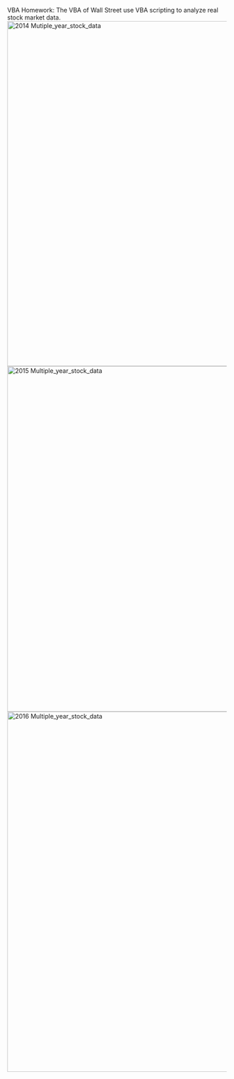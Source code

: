 VBA Homework: The VBA of Wall Street
use VBA scripting to analyze real stock market data.
<img width="792" alt="2014 Mutiple_year_stock_data" src="https://user-images.githubusercontent.com/87953612/130337752-d268e923-cb35-46d5-ae08-0a09ab1cf1e2.PNG">
<img width="793" alt="2015 Multiple_year_stock_data" src="https://user-images.githubusercontent.com/87953612/130337755-c7d5a220-b73a-4720-8556-5649d6817022.PNG">
<img width="827" alt="2016 Multiple_year_stock_data" src="https://user-images.githubusercontent.com/87953612/130337757-a28a592a-d065-499a-a24e-833ee16f4568.PNG">

